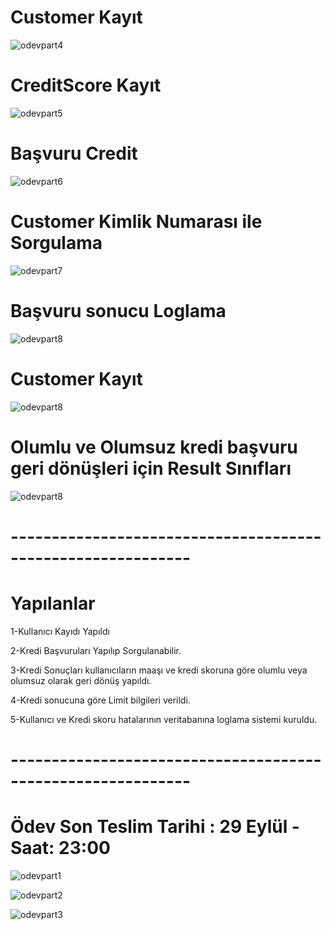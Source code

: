 
# Customer Kayıt

![odevpart4](https://github.com/113-GittiGidiyor-Java-Spring-Bootcamp/gittigidiyor-graduation-project-Berkaytoslak/blob/main/Docs/genelKay%C4%B1t.JPG)

# CreditScore Kayıt

![odevpart5](https://github.com/113-GittiGidiyor-Java-Spring-Bootcamp/gittigidiyor-graduation-project-Berkaytoslak/blob/main/Docs/GenelKay%C4%B1t2.JPG)

# Başvuru Credit
![odevpart6](https://github.com/113-GittiGidiyor-Java-Spring-Bootcamp/gittigidiyor-graduation-project-Berkaytoslak/blob/main/Docs/Ba%C5%9FvuruCredit.JPG)
# Customer Kimlik Numarası ile Sorgulama
![odevpart7](https://github.com/113-GittiGidiyor-Java-Spring-Bootcamp/gittigidiyor-graduation-project-Berkaytoslak/blob/main/Docs/GetCustomerID.JPG)
# Başvuru sonucu Loglama
![odevpart8](https://github.com/113-GittiGidiyor-Java-Spring-Bootcamp/gittigidiyor-graduation-project-Berkaytoslak/blob/main/Docs/Ba%C5%9FvuruSonucu.JPG)
# Customer Kayıt
![odevpart8](https://github.com/113-GittiGidiyor-Java-Spring-Bootcamp/gittigidiyor-graduation-project-Berkaytoslak/blob/main/Docs/CustomerPost.JPG)
# Olumlu ve Olumsuz kredi başvuru geri dönüşleri için Result Sınıfları
![odevpart8](https://github.com/113-GittiGidiyor-Java-Spring-Bootcamp/gittigidiyor-graduation-project-Berkaytoslak/blob/main/Docs/ResultS%C4%B1n%C4%B1flar%C4%B1.JPG)


# ------------------------------------------------------------

# Yapılanlar

1-Kullanıcı Kayıdı Yapıldı

2-Kredi Başvuruları Yapılıp Sorgulanabilir.

3-Kredi Sonuçları kullanıcıların maaşı ve kredi skoruna göre olumlu veya olumsuz olarak geri dönüş yapıldı.

4-Kredi sonucuna göre Limit bilgileri verildi.

5-Kullanıcı ve Kredi skoru hatalarının veritabanına loglama sistemi kuruldu.


# ------------------------------------------------------------

# Ödev Son Teslim Tarihi : 29 Eylül - Saat: 23:00



![odevpart1](https://user-images.githubusercontent.com/45206582/133460137-dbd5583e-1ac9-426f-a6f0-abf5983f6fd6.PNG)


![odevpart2](https://user-images.githubusercontent.com/45206582/133460164-f0b61470-f3e9-49cb-8b0e-8ae9afb45e2e.PNG)


![odevpart3](https://user-images.githubusercontent.com/45206582/133460177-2e2e561e-e1ac-4c42-96a7-5bce51eb8228.PNG)